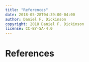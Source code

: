 ```yaml
---
title: "References"
date: 2018-05-28T04:39:00-04:00
author: Daniel F. Dickinson
copyright: 2018 Daniel F. Dickinson
license: CC-BY-SA-4.0
---
```


# References
